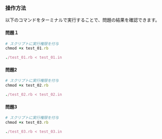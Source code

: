 ### 操作方法
以下のコマンドをターミナルで実行することで、問題の結果を確認できます。

#### 問題１
```ruby
# スクリプトに実行権限を付与
chmod +x test_01.rb
```
```ruby
./test_01.rb < test_01.in
```

#### 問題2
```ruby
# スクリプトに実行権限を付与
chmod +x test_02.rb
```
```ruby
./test_02.rb < test_02.in
```

#### 問題3
```ruby
# スクリプトに実行権限を付与
chmod +x test_03.rb
```
```ruby
./test_03.rb < test_03.in
```
